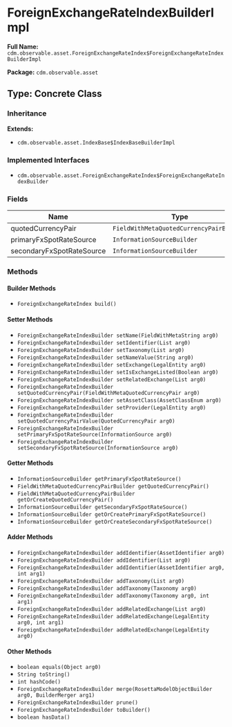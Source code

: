 # ForeignExchangeRateIndexBuilderImpl

**Full Name:** `cdm.observable.asset.ForeignExchangeRateIndex$ForeignExchangeRateIndexBuilderImpl`

**Package:** `cdm.observable.asset`

## Type: Concrete Class

### Inheritance

**Extends:**
- `cdm.observable.asset.IndexBase$IndexBaseBuilderImpl`

### Implemented Interfaces

- `cdm.observable.asset.ForeignExchangeRateIndex$ForeignExchangeRateIndexBuilder`

### Fields

| Name | Type | Description |
|------|------|-------------|
| quotedCurrencyPair | `FieldWithMetaQuotedCurrencyPairBuilder` |  |
| primaryFxSpotRateSource | `InformationSourceBuilder` |  |
| secondaryFxSpotRateSource | `InformationSourceBuilder` |  |

### Methods

#### Builder Methods

- `ForeignExchangeRateIndex build()`

#### Setter Methods

- `ForeignExchangeRateIndexBuilder setName(FieldWithMetaString arg0)`
- `ForeignExchangeRateIndexBuilder setIdentifier(List arg0)`
- `ForeignExchangeRateIndexBuilder setTaxonomy(List arg0)`
- `ForeignExchangeRateIndexBuilder setNameValue(String arg0)`
- `ForeignExchangeRateIndexBuilder setExchange(LegalEntity arg0)`
- `ForeignExchangeRateIndexBuilder setIsExchangeListed(Boolean arg0)`
- `ForeignExchangeRateIndexBuilder setRelatedExchange(List arg0)`
- `ForeignExchangeRateIndexBuilder setQuotedCurrencyPair(FieldWithMetaQuotedCurrencyPair arg0)`
- `ForeignExchangeRateIndexBuilder setAssetClass(AssetClassEnum arg0)`
- `ForeignExchangeRateIndexBuilder setProvider(LegalEntity arg0)`
- `ForeignExchangeRateIndexBuilder setQuotedCurrencyPairValue(QuotedCurrencyPair arg0)`
- `ForeignExchangeRateIndexBuilder setPrimaryFxSpotRateSource(InformationSource arg0)`
- `ForeignExchangeRateIndexBuilder setSecondaryFxSpotRateSource(InformationSource arg0)`

#### Getter Methods

- `InformationSourceBuilder getPrimaryFxSpotRateSource()`
- `FieldWithMetaQuotedCurrencyPairBuilder getQuotedCurrencyPair()`
- `FieldWithMetaQuotedCurrencyPairBuilder getOrCreateQuotedCurrencyPair()`
- `InformationSourceBuilder getSecondaryFxSpotRateSource()`
- `InformationSourceBuilder getOrCreatePrimaryFxSpotRateSource()`
- `InformationSourceBuilder getOrCreateSecondaryFxSpotRateSource()`

#### Adder Methods

- `ForeignExchangeRateIndexBuilder addIdentifier(AssetIdentifier arg0)`
- `ForeignExchangeRateIndexBuilder addIdentifier(List arg0)`
- `ForeignExchangeRateIndexBuilder addIdentifier(AssetIdentifier arg0, int arg1)`
- `ForeignExchangeRateIndexBuilder addTaxonomy(List arg0)`
- `ForeignExchangeRateIndexBuilder addTaxonomy(Taxonomy arg0)`
- `ForeignExchangeRateIndexBuilder addTaxonomy(Taxonomy arg0, int arg1)`
- `ForeignExchangeRateIndexBuilder addRelatedExchange(List arg0)`
- `ForeignExchangeRateIndexBuilder addRelatedExchange(LegalEntity arg0, int arg1)`
- `ForeignExchangeRateIndexBuilder addRelatedExchange(LegalEntity arg0)`

#### Other Methods

- `boolean equals(Object arg0)`
- `String toString()`
- `int hashCode()`
- `ForeignExchangeRateIndexBuilder merge(RosettaModelObjectBuilder arg0, BuilderMerger arg1)`
- `ForeignExchangeRateIndexBuilder prune()`
- `ForeignExchangeRateIndexBuilder toBuilder()`
- `boolean hasData()`

